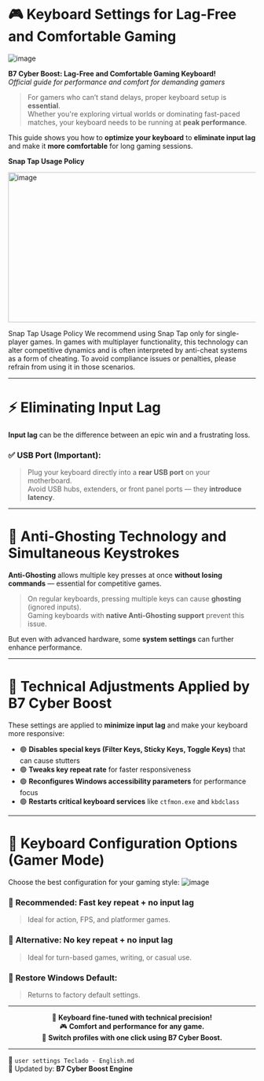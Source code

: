 
# 🎮 **Keyboard Settings for Lag-Free and Comfortable Gaming**

![image](https://github.com/user-attachments/assets/1cbdc930-9cfb-4d2b-8fda-4a7540ec623c)

**B7 Cyber Boost: Lag-Free and Comfortable Gaming Keyboard!**  
*Official guide for performance and comfort for demanding gamers*

> For gamers who can’t stand delays, proper keyboard setup is **essential**.  
Whether you're exploring virtual worlds or dominating fast-paced matches, your keyboard needs to be running at **peak performance**.

This guide shows you how to **optimize your keyboard** to **eliminate input lag** and make it **more comfortable** for long gaming sessions.

**Snap Tap Usage Policy**

<img width="910" height="305" alt="image" src="https://github.com/user-attachments/assets/cf21ca5c-8455-48cb-80d7-4aadb4fd7b5a" />

Snap Tap Usage Policy
We recommend using Snap Tap only for single-player games. In games with multiplayer functionality, this technology can alter competitive dynamics and is often interpreted by anti-cheat systems as a form of cheating. To avoid compliance issues or penalties, please refrain from using it in those scenarios.

---

# ⚡ **Eliminating Input Lag**

**Input lag** can be the difference between an epic win and a frustrating loss.

### ✅ **USB Port (Important):**
> Plug your keyboard directly into a **rear USB port** on your motherboard.  
Avoid USB hubs, extenders, or front panel ports — they **introduce latency**.

---

# 🧠 **Anti-Ghosting Technology and Simultaneous Keystrokes**

**Anti-Ghosting** allows multiple key presses at once **without losing commands** — essential for competitive games.

> On regular keyboards, pressing multiple keys can cause **ghosting** (ignored inputs).  
Gaming keyboards with **native Anti-Ghosting support** prevent this issue.

But even with advanced hardware, some **system settings** can further enhance performance.

---

# 🔧 **Technical Adjustments Applied by B7 Cyber Boost**

These settings are applied to **minimize input lag** and make your keyboard more responsive:

- 🟢 **Disables special keys (Filter Keys, Sticky Keys, Toggle Keys)** that can cause stutters
- 🟢 **Tweaks key repeat rate** for faster responsiveness
- 🟢 **Reconfigures Windows accessibility parameters** for performance focus
- 🟢 **Restarts critical keyboard services** like `ctfmon.exe` and `kbdclass`

---

# 🎯 **Keyboard Configuration Options (Gamer Mode)**
Choose the best configuration for your gaming style:
![image](https://github.com/user-attachments/assets/87fdb13c-89e9-4496-9f4a-af90fd19a7df)


### 🥇 **Recommended:** Fast key repeat + no input lag  
> Ideal for action, FPS, and platformer games.

### 🧪 **Alternative:** No key repeat + no input lag  
> Ideal for turn-based games, writing, or casual use.

### 🔄 **Restore Windows Default:**  
> Returns to factory default settings.

---

<div align="center">

🔧 **Keyboard fine-tuned with technical precision!**  
🎮 **Comfort and performance for any game.**  
🔁 **Switch profiles with one click using B7 Cyber Boost.**

</div>

---

📘 `user settings Teclado - English.md`  
🔁 Updated by: **B7 Cyber Boost Engine**
